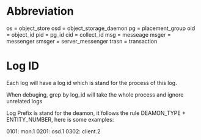 # Abbreviation #

os     = object_store
osd    = object_storage_daemon
pg     = placement_group
oid    = object_id
pid    = pg_id
cid    = collect_id
msg    = messeage
msger  = messenger
smsger = server_messenger
trasn  = transaction


# Log ID #

Each log will have a log id which is stand for the process of this log.

When debuging, grep by log_id will take the whole process and ignore unrelated logs

Log Prefix is stand for the deamon, it follows the rule DEAMON_TYPE + ENTITY_NUMBER, here is some examples:

0101: mon.1
0201: osd.1
0302: client.2

